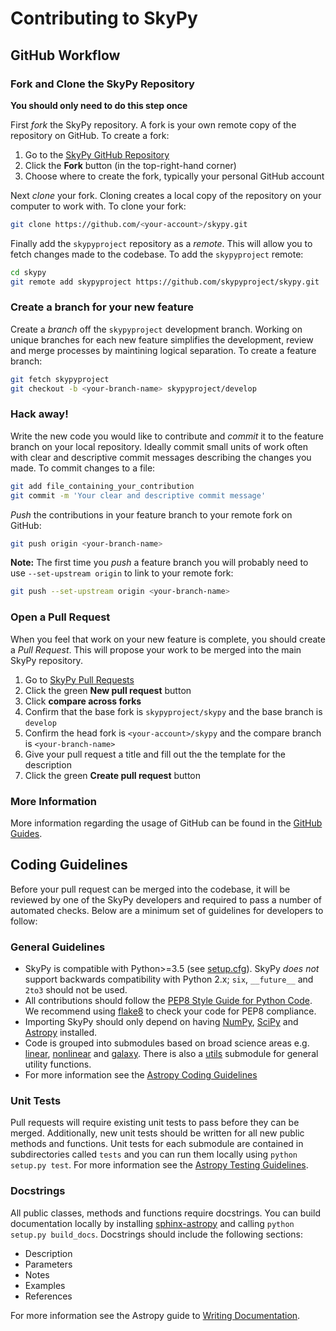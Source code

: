 Contributing to SkyPy
=======================

GitHub Workflow
---------------

### Fork and Clone the SkyPy Repository
**You should only need to do this step once**

First *fork* the SkyPy repository. A fork is your own remote copy of the repository on GitHub. To create a fork:

  1. Go to the [SkyPy GitHub Repository](https://github.com/skypyproject/skypy)
  2. Click the **Fork** button (in the top-right-hand corner)
  3. Choose where to create the fork, typically your personal GitHub account

Next *clone* your fork. Cloning creates a local copy of the repository on your computer to work with. To clone your fork:

  ```bash
  git clone https://github.com/<your-account>/skypy.git
  ```

Finally add the `skypyproject` repository as a *remote*. This will allow you to fetch changes made to the codebase. To add the `skypyproject` remote:

  ```bash
  cd skypy
  git remote add skypyproject https://github.com/skypyproject/skypy.git
  ```

### Create a branch for your new feature

Create a *branch* off the `skypyproject` development branch. Working on unique branches for each new feature simplifies the development, review and merge processes by maintining logical separation. To create a feature branch:

  ```bash
  git fetch skypyproject
  git checkout -b <your-branch-name> skypyproject/develop
  ```

### Hack away!

Write the new code you would like to contribute and *commit* it to the feature branch on your local repository. Ideally commit small units of work often with clear and descriptive commit messages describing the changes you made. To commit changes to a file:

  ```bash
  git add file_containing_your_contribution
  git commit -m 'Your clear and descriptive commit message'
  ```

*Push* the contributions in your feature branch to your remote fork on GitHub:

  ```bash
  git push origin <your-branch-name>
  ```

**Note:** The first time you *push* a feature branch you will probably need to use `--set-upstream origin` to link to your remote fork:

  ```bash
  git push --set-upstream origin <your-branch-name>
  ```

### Open a Pull Request

When you feel that work on your new feature is complete, you should create a *Pull Request*. This will propose your work to be merged into the main SkyPy repository.

  1. Go to [SkyPy Pull Requests](https://github.com/skypyproject/skypy/pulls)
  2. Click the green **New pull request** button
  3. Click **compare across forks**
  4. Confirm that the base fork is `skypyproject/skypy` and the base branch is `develop`
  5. Confirm the head fork is `<your-account>/skypy` and the compare branch is `<your-branch-name>`
  6. Give your pull request a title and fill out the the template for the description
  7. Click the green **Create pull request** button

### More Information

More information regarding the usage of GitHub can be found in the [GitHub Guides](https://guides.github.com/).

Coding Guidelines
-----------------

Before your pull request can be merged into the codebase, it will be reviewed by one of the SkyPy developers and required to pass a number of automated checks. Below are a minimum set of guidelines for developers to follow:

### General Guidelines

- SkyPy is compatible with Python>=3.5 (see [setup.cfg](setup.cfg)). SkyPy *does not* support backwards compatibility with Python 2.x; `six`, `__future__` and `2to3` should not be used.
- All contributions should follow the [PEP8 Style Guide for Python Code](https://www.python.org/dev/peps/pep-0008/). We recommend using [flake8](https://flake8.pycqa.org/) to check your code for PEP8 compliance.
- Importing SkyPy should only depend on having [NumPy](https://www.numpy.org), [SciPy](https://www.scipy.org/) and [Astropy](https://www.astropy.org/) installed.
- Code is grouped into submodules based on broad science areas e.g. [linear](skypy/linear), [nonlinear](skypy/nonlinear) and [galaxy](skypy/galaxy). There is also a [utils](skypy/utils) submodule for general utility functions.
- For more information see the [Astropy Coding Guidelines](http://docs.astropy.org/en/latest/development/codeguide.html)

### Unit Tests

Pull requests will require existing unit tests to pass before they can be merged. Additionally, new unit tests should be written for all new public methods and functions. Unit tests for each submodule are contained in subdirectories called `tests` and you can run them locally using `python setup.py test`. For more information see the [Astropy Testing Guidelines](https://docs.astropy.org/en/stable/development/testguide.html).

### Docstrings

All public classes, methods and functions require docstrings. You can build documentation locally by installing [sphinx-astropy](https://github.com/astropy/sphinx-astropy) and calling `python setup.py build_docs`. Docstrings should include the following sections:

  - Description
  - Parameters
  - Notes
  - Examples
  - References

For more information see the Astropy guide to [Writing Documentation](https://docs.astropy.org/en/stable/development/docguide.html).
